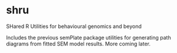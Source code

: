 # shru
SHared R Utilities for behavioural genomics and beyond

Includes the previous semPlate package utilities for generating path diagrams from fitted SEM model results. More coming later.
